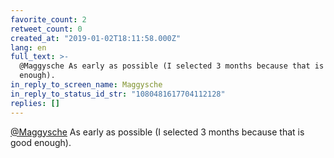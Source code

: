 ```yaml
---
favorite_count: 2
retweet_count: 0
created_at: "2019-01-02T18:11:58.000Z"
lang: en
full_text: >-
  @Maggysche As early as possible (I selected 3 months because that is good
  enough).
in_reply_to_screen_name: Maggysche
in_reply_to_status_id_str: "1080481617704112128"
replies: []
---
```


[@Maggysche](https://twitter.com/Maggysche) As early as possible (I selected 3
months because that is good enough).
